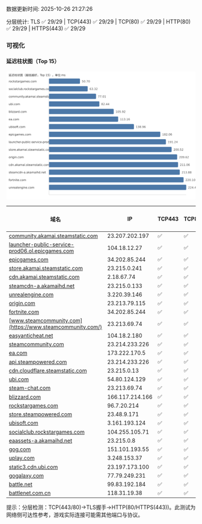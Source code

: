 数据更新时间: 2025-10-26 21:27:26

分层统计: TLS ✅ 29/29 | TCP(443) ✅ 29/29 | TCP(80) ✅ 29/29 | HTTP(80) ✅ 29/29 | HTTPS(443) ✅ 29/29

### 可视化

#### 延迟柱状图（Top 15）

![Latency Chart](latency_chart.svg)

| 域名 | IP | TCP443 | TCP80 | TLS 握手 | HTTP(80) | 状态码 | HTTPS(443) | 状态码(HTTPS) | 延迟(ms) |
|---|---|---|---|---|---|---|---|---|---|
| [community.akamai.steamstatic.com](https://community.akamai.steamstatic.com/) | 23.207.202.197 | ✅ | ✅ | ✅ | ✅ | 403 | ✅ | 403 | 77.01 |
| [launcher-public-service-prod06.ol.epicgames.com](https://launcher-public-service-prod06.ol.epicgames.com/) | 104.18.12.27 | ✅ | ✅ | ✅ | ✅ | 404 | ✅ | 404 | 191.24 |
| [epicgames.com](https://epicgames.com/) | 34.202.85.244 | ✅ | ✅ | ✅ | ✅ | 301 | ✅ | 302 | 182.06 |
| [store.akamai.steamstatic.com](https://store.akamai.steamstatic.com/) | 23.215.0.241 | ✅ | ✅ | ✅ | ✅ | 403 | ✅ | 403 | 200.52 |
| [cdn.akamai.steamstatic.com](https://cdn.akamai.steamstatic.com/) | 2.18.67.74 | ✅ | ✅ | ✅ | ✅ | 200 | ✅ | 200 | 211.06 |
| [steamcdn-a.akamaihd.net](https://steamcdn-a.akamaihd.net/) | 23.215.0.133 | ✅ | ✅ | ✅ | ✅ | 200 | ✅ | 200 | 213.88 |
| [unrealengine.com](https://unrealengine.com/) | 3.220.39.146 | ✅ | ✅ | ✅ | ✅ | 301 | ✅ | 301 | 224.45 |
| [origin.com](https://origin.com/) | 23.213.79.115 | ✅ | ✅ | ✅ | ✅ | 301 | ✅ | 301 | 209.62 |
| [fortnite.com](https://fortnite.com/) | 34.202.85.244 | ✅ | ✅ | ✅ | ✅ | 301 | ✅ | 301 | 220.1 |
| [www.steamcommunity.com](https://www.steamcommunity.com/) | 23.213.69.74 | ✅ | ✅ | ✅ | ✅ | 302 | ✅ | 302 | 251.29 |
| [easyanticheat.net](https://easyanticheat.net/) | 104.18.2.180 | ✅ | ✅ | ✅ | ✅ | 301 | ✅ | 301 | 310.9 |
| [steamcommunity.com](https://steamcommunity.com/) | 23.214.233.226 | ✅ | ✅ | ✅ | ✅ | 302 | ✅ | 200 | 349.55 |
| [ea.com](https://ea.com/) | 173.222.170.5 | ✅ | ✅ | ✅ | ✅ | 301 | ✅ | 301 | 113.16 |
| [api.steampowered.com](https://api.steampowered.com/) | 23.214.233.226 | ✅ | ✅ | ✅ | ✅ | 404 | ✅ | 404 | 360.12 |
| [cdn.cloudflare.steamstatic.com](https://cdn.cloudflare.steamstatic.com/) | 23.215.0.13 | ✅ | ✅ | ✅ | ✅ | 200 | ✅ | 200 | 343.34 |
| [ubi.com](https://ubi.com/) | 54.80.124.129 | ✅ | ✅ | ✅ | ✅ | 301 | ✅ | 301 | 82.44 |
| [steam-chat.com](https://steam-chat.com/) | 23.213.69.74 | ✅ | ✅ | ✅ | ✅ | 302 | ✅ | 404 | 298.6 |
| [blizzard.com](https://blizzard.com/) | 166.117.214.166 | ✅ | ✅ | ✅ | ✅ | 302 | ✅ | 302 | 105.92 |
| [rockstargames.com](https://rockstargames.com/) | 96.7.20.214 | ✅ | ✅ | ✅ | ✅ | 301 | ✅ | 301 | 50.7 |
| [store.steampowered.com](https://store.steampowered.com/) | 23.48.9.171 | ✅ | ✅ | ✅ | ✅ | 302 | ✅ | 200 | 469.95 |
| [ubisoft.com](https://ubisoft.com/) | 3.161.193.124 | ✅ | ✅ | ✅ | ✅ | 301 | ✅ | 301 | 138.96 |
| [socialclub.rockstargames.com](https://socialclub.rockstargames.com/) | 104.255.105.71 | ✅ | ✅ | ✅ | ✅ | 301 | ✅ | 307 | 63.32 |
| [eaassets-a.akamaihd.net](https://eaassets-a.akamaihd.net/) | 23.215.0.8 | ✅ | ✅ | ✅ | ✅ | 404 | ✅ | 404 | 230.08 |
| [gog.com](https://gog.com/) | 151.101.193.55 | ✅ | ✅ | ✅ | ✅ | 301 | ✅ | 301 | 411.14 |
| [uplay.com](https://uplay.com/) | 3.248.153.37 | ✅ | ✅ | ✅ | ✅ | 301 | ✅ | 301 | 301.41 |
| [static3.cdn.ubi.com](https://static3.cdn.ubi.com/) | 23.197.173.100 | ✅ | ✅ | ✅ | ✅ | 401 | ✅ | 401 | 548.41 |
| [gogalaxy.com](https://gogalaxy.com/) | 77.79.249.231 | ✅ | ✅ | ✅ | ✅ | 301 | ✅ | 301 | 428.58 |
| [battle.net](https://battle.net/) | 99.83.192.184 | ✅ | ✅ | ✅ | ✅ | 301 | ✅ | 301 | 627.9 |
| [battlenet.com.cn](https://battlenet.com.cn/) | 118.31.19.38 | ✅ | ✅ | ✅ | ✅ | 308 | ✅ | 302 | 1038.38 |

提示：分层检测：TCP(443/80)→TLS握手→HTTP(80/HTTPS(443))。此测试为网络侧可达性参考，游戏实际连接可能需其他端口与协议。